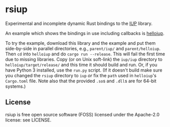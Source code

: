 # rsiup

Experimental and incomplete dynamic Rust bindings to the
[IUP](https://www.tecgraf.puc-rio.br/iup/) library.

An example which shows the bindings in use including callbacks is
[helloiup]().

To try the example, download this library and the example and put them
side-by-side in parallel directories, e.g., `parent/iup/` and
`parent/helloiup`. Then `cd` into `helloiup` and do `cargo run --release`.
This will fail the first time due to missing libraries. Copy (or on Unix
soft-link) the `iup/iup` directory to `helloiup/target/release/` and this
time it should build and run. Or, if you have Python 3 installed, use the
`run.py` script. (If it doesn't build make sure you changed the `rsiup`
directory to `iup` _or_ fix the `path` used in `helloiup`'s `Cargo.toml`
file. Note also that the provided `.so`s and `.dll`s are for 64-bit
systems.)

## License

rsiup is free open source software (FOSS) licensed under the Apache-2.0
license: see LICENSE.
